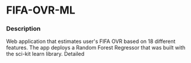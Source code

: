 # FIFA-OVR-ML 

### Description
Web application that estimates user's FIFA OVR based on 18 different features.
The app deploys a Random Forest Regressor that was built with the sci-kit learn library.
Detailed 



